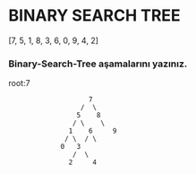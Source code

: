 # BINARY SEARCH TREE

[7, 5, 1, 8, 3, 6, 0, 9, 4, 2]

###  Binary-Search-Tree aşamalarını yazınız.

root:7
```
                    7
                  /  \
                 5    8
                / \    \
               1    6     9
              / \  / \
             0   3
                /  \
               2     4
```
